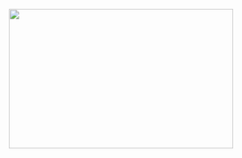 <p align="middle">
<img src ="https://user-images.githubusercontent.com/105087584/218257921-eb823ab9-e7f3-4aa7-868b-432a0fe2ba0d.png"  width="400" height="250"/>
</p>
